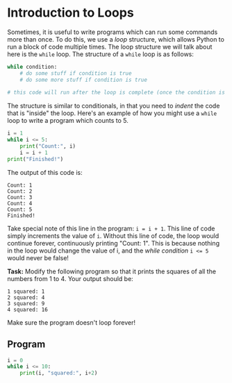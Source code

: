 # Introduction to Loops

Sometimes, it is useful to write programs which can run some commands more than once. To do this, we use a *loop* structure, which allows Python to run a block of code multiple times. The loop structure we will talk about here is the `while` loop. The structure of a `while` loop is as follows:

```python
while condition:
    # do some stuff if condition is true
    # do some more stuff if condition is true
    
# this code will run after the loop is complete (once the condition is false)
```

The structure is similar to conditionals, in that you need to *indent* the code that is "inside" the loop. Here's an example of how you might use a `while` loop to write a program which counts to 5.

```python
i = 1
while i <= 5:
    print("Count:", i)
    i = i + 1
print("Finished!")
```
The output of this code is:
```
Count: 1
Count: 2
Count: 3
Count: 4
Count: 5
Finished!
```

Take special note of this line in the program: `i = i + 1`. This line of code simply increments the value of `i`. Without this line of code, the loop would continue forever, continuously printing "Count: 1". This is because nothing in the loop would change the value of i, and the *while condition* `i <= 5` would never be false!

**Task:** Modify the following program so that it prints the squares of all the numbers from 1 to 4. Your output should be:
```
1 squared: 1
2 squared: 4
3 squared: 9
4 squared: 16
```
Make sure the program doesn't loop forever!

## Program
```python
i = 0
while i <= 10:
    print(i, "squared:", i+2)
    
```
